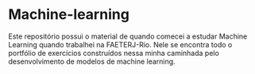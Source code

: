 # Machine-learning
Este repositório possui o material de quando comecei a estudar Machine Learning quando trabalhei na FAETERJ-Rio. Nele se encontra todo o portfólio de exercícios construídos nessa minha caminhada pelo desenvolvimento de modelos de machine learning.  
